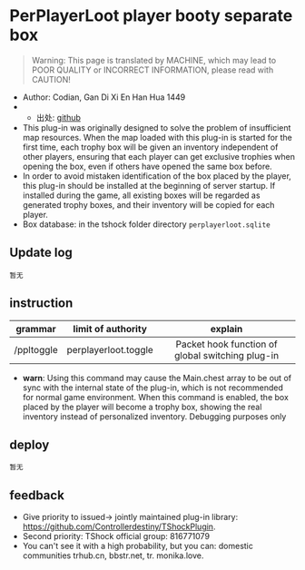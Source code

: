 # PerPlayerLoot player booty separate box

> Warning: This page is translated by MACHINE, which may lead to POOR QUALITY or INCORRECT INFORMATION, please read with CAUTION!


- Author: Codian, Gan Di Xi En Han Hua 1449
- - 出处: [github](https://github.com/xxcodianxx/PerPlayerLoot) 
- This plug-in was originally designed to solve the problem of insufficient map resources. When the map loaded with this plug-in is started for the first time, each trophy box will be given an inventory independent of other players, ensuring that each player can get exclusive trophies when opening the box, even if others have opened the same box before.
- In order to avoid mistaken identification of the box placed by the player, this plug-in should be installed at the beginning of server startup. If installed during the game, all existing boxes will be regarded as generated trophy boxes, and their inventory will be copied for each player.
- Box database: in the tshock folder directory `perplayerloot.sqlite` 

## Update log

```
暂无
```

## instruction

|grammar|limit of authority|explain|
| -------------- |:-----------------:|:------:|
|/ppltoggle|perplayerloot.toggle|Packet hook function of global switching plug-in|
- **warn**: Using this command may cause the Main.chest array to be out of sync with the internal state of the plug-in, which is not recommended for normal game environment. When this command is enabled, the box placed by the player will become a trophy box, showing the real inventory instead of personalized inventory. Debugging purposes only

## deploy

```
暂无
```

## feedback
- Give priority to issued-> jointly maintained plug-in library: https://github.com/Controllerdestiny/TShockPlugin.
- Second priority: TShock official group: 816771079
- You can't see it with a high probability, but you can: domestic communities trhub.cn, bbstr.net, tr. monika.love.